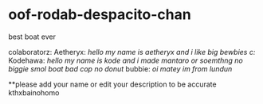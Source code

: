 # oof-rodab-despacito-chan

best boat ever

colaboratorz:
Aetheryx: *hello my name is aetheryx and i like big bewbies c:*
Kodehawa: *hello my name is kode and i made mantaro or soemthng no biggie smol boat bad cop no donut*
bubbie: *oi matey im from lundun* 

**please add your name or edit your description to be accurate kthxbainohomo
